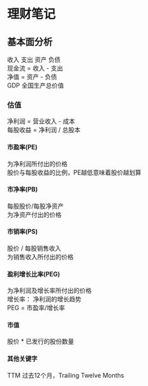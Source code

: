 # 理财笔记

## 基本面分析  
收入 支出 资产 负债  
现金流 = 收入 - 支出  
净值 = 资产 - 负债  
GDP 全国生产总价值  

### 估值 
净利润 = 营业收入 - 成本  
每股收益 = 净利润 / 总股本  

#### 市盈率(PE)  
为净利润所付出的价格  
股价与每股收益的比例，PE越低意味着股价越划算  

#### 市净率(PB)  
每股股价/每股净资产  
为净资产付出的价格  

#### 市销率(PS)  
股价 / 每股销售收入  
为销售收入所付出的价格  

#### 盈利增长比率(PEG)  
为净利润及增长率所付出的价格  
增长率： 净利润的增长趋势  
PEG = 市盈率/增长率 

#### 市值  
股价 * 已发行的股份数量  

#### 其他关键字  
TTM 过去12个月，Trailing Twelve Months  

